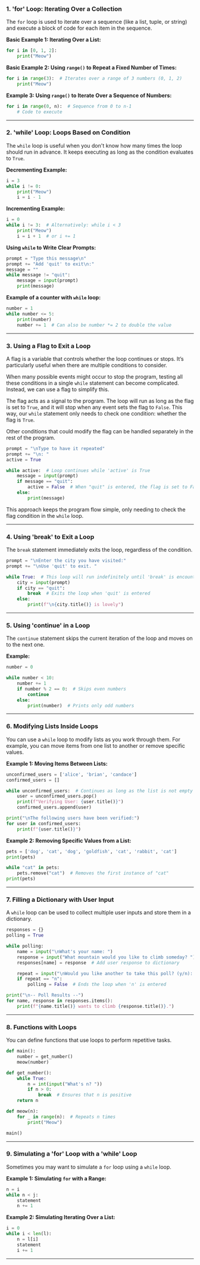 

### 1. 'for' Loop: Iterating Over a Collection

The `for` loop is used to iterate over a sequence (like a list, tuple, or string) and execute a block of code for each item in the sequence.

**Basic Example 1: Iterating Over a List:**

```python
for i in [0, 1, 2]:
    print("Meow")
```

**Basic Example 2: Using `range()` to Repeat a Fixed Number of Times:**

```python
for i in range(3):  # Iterates over a range of 3 numbers (0, 1, 2)
    print("Meow")
```

**Example 3: Using `range()` to Iterate Over a Sequence of Numbers:**

```python
for i in range(0, n):  # Sequence from 0 to n-1
    # Code to execute
```

---

### 2. 'while' Loop: Loops Based on Condition

The `while` loop is useful when you don't know how many times the loop should run in advance. It keeps executing as long as the condition evaluates to `True`.

**Decrementing Example:**

```python
i = 3
while i != 0:
    print("Meow")
    i = i - 1
```

**Incrementing Example:**

```python
i = 0
while i != 3:  # Alternatively: while i < 3
    print("Meow")
    i = i + 1  # or i += 1
```

**Using `while` to Write Clear Prompts:**

```python
prompt = "Type this message\n"
prompt += "Add 'quit' to exit\n:"
message = ""
while message != "quit":
    message = input(prompt)
    print(message)
```

**Example of a counter with `while` loop:**

```python
number = 1
while number <= 5:
    print(number)
    number += 1  # Can also be number *= 2 to double the value
```


---

### 3. Using a Flag to Exit a Loop

A flag is a variable that controls whether the loop continues or stops. It’s particularly useful when there are multiple conditions to consider.

When many possible events might occur to stop the program, testing all these conditions in a single `while` statement can become complicated. Instead, we can use a flag to simplify this.

The flag acts as a signal to the program. The loop will run as long as the flag is set to `True`, and it will stop when any event sets the flag to `False`. This way, our `while` statement only needs to check one condition: whether the flag is `True`.

Other conditions that could modify the flag can be handled separately in the rest of the program.

```python
prompt = "\nType to have it repeated"
prompt += "\n: "
active = True

while active:  # Loop continues while 'active' is True
    message = input(prompt)
    if message == "quit":
        active = False  # When "quit" is entered, the flag is set to False, ending the loop
    else:
        print(message)
```


This approach keeps the program flow simple, only needing to check the flag condition in the `while` loop.

---

### 4. Using 'break' to Exit a Loop

The `break` statement immediately exits the loop, regardless of the condition.

```python
prompt = "\nEnter the city you have visited:"
prompt += "\nUse 'quit' to exit. "

while True:  # This loop will run indefinitely until 'break' is encountered
    city = input(prompt)
    if city == "quit":
        break  # Exits the loop when 'quit' is entered
    else:
        print(f"\n{city.title()} is lovely")
```

---

### 5. Using 'continue' in a Loop

The `continue` statement skips the current iteration of the loop and moves on to the next one.

**Example:**

```python
number = 0

while number < 10:
    number += 1
    if number % 2 == 0:  # Skips even numbers
        continue
    else:
        print(number)  # Prints only odd numbers
```

---

### 6. Modifying Lists Inside Loops

You can use a `while` loop to modify lists as you work through them. For example, you can move items from one list to another or remove specific values.

**Example 1: Moving Items Between Lists:**

```python
unconfirmed_users = ['alice', 'brian', 'candace']
confirmed_users = []

while unconfirmed_users:  # Continues as long as the list is not empty
    user = unconfirmed_users.pop()
    print(f"Verifying User: {user.title()}")
    confirmed_users.append(user)

print("\nThe following users have been verified:")
for user in confirmed_users:
    print(f"{user.title()}")
```

**Example 2: Removing Specific Values from a List:**

```python
pets = ['dog', 'cat', 'dog', 'goldfish', 'cat', 'rabbit', 'cat']
print(pets)

while "cat" in pets:
    pets.remove("cat")  # Removes the first instance of "cat"
print(pets)
```

---

### 7. Filling a Dictionary with User Input

A `while` loop can be used to collect multiple user inputs and store them in a dictionary.

```python
responses = {}
polling = True

while polling:
    name = input("\nWhat's your name: ")
    response = input("What mountain would you like to climb someday? ")
    responses[name] = response  # Add user response to dictionary

    repeat = input("\nWould you like another to take this poll? (y/n): ")
    if repeat == "n":
        polling = False  # Ends the loop when 'n' is entered

print("\n-- Poll Results --")
for name, response in responses.items():
    print(f"{name.title()} wants to climb {response.title()}.")
```

---

### 8. Functions with Loops

You can define functions that use loops to perform repetitive tasks.

```python
def main():
    number = get_number()
    meow(number)

def get_number():
    while True:
        n = int(input("What's n? "))
        if n > 0:
            break  # Ensures that n is positive
    return n

def meow(n):
    for _ in range(n):  # Repeats n times
        print("Meow")

main()
```

---

### 9. Simulating a 'for' Loop with a 'while' Loop

Sometimes you may want to simulate a `for` loop using a `while` loop.

**Example 1: Simulating `for` with a Range:**

```python
n = i
while n < j:
    statement
    n += 1
```

**Example 2: Simulating Iterating Over a List:**

```python
i = 0
while i < len(l):
    n = l[i]
    statement
    i += 1
```

---
